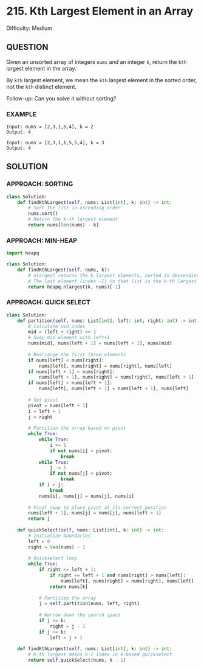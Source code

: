 # 215. Kth Largest Element in an Array
Difficulty: Medium

## QUESTION

Given an unsorted array of integers `nums` and an integer `k`, return the `kth` largest element in the array.

By `kth` largest element, we mean the `kth` largest element in the sorted order, not the `kth` distinct element.

Follow-up: Can you solve it without sorting?

### EXAMPLE

```
Input: nums = [2,3,1,5,4], k = 2
Output: 4
```

```
Input: nums = [2,3,1,1,5,5,4], k = 3
Output: 4
```

## SOLUTION


### APPROACH: SORTING

```python
class Solution:
    def findKthLargest(self, nums: List[int], k: int) -> int:
        # Sort the list in ascending order
        nums.sort()
        # Return the k-th largest element
        return nums[len(nums) - k]
```

### APPROACH: MIN-HEAP

```python
import heapq

class Solution:
    def findKthLargest(self, nums, k):
        # nlargest returns the k largest elements, sorted in descending order
        # The last element (index -1) in that list is the k-th largest element
        return heapq.nlargest(k, nums)[-1]
```

### APPROACH: QUICK SELECT

```python
class Solution:
    def partition(self, nums: List[int], left: int, right: int) -> int:
        # Calculate mid index
        mid = (left + right) >> 1
        # Swap mid element with left+1
        nums[mid], nums[left + 1] = nums[left + 1], nums[mid]
        
        # Rearrange the first three elements
        if nums[left] < nums[right]:
            nums[left], nums[right] = nums[right], nums[left]
        if nums[left + 1] < nums[right]:
            nums[left + 1], nums[right] = nums[right], nums[left + 1]
        if nums[left] < nums[left + 1]:
            nums[left], nums[left + 1] = nums[left + 1], nums[left]
        
        # Set pivot
        pivot = nums[left + 1]
        i = left + 1
        j = right
        
        # Partition the array based on pivot
        while True:
            while True:
                i += 1
                if not nums[i] > pivot:
                    break
            while True:
                j -= 1
                if not nums[j] < pivot:
                    break
            if i > j:
                break
            nums[i], nums[j] = nums[j], nums[i]
        
        # Final swap to place pivot at its correct position
        nums[left + 1], nums[j] = nums[j], nums[left + 1]
        return j
    
    def quickSelect(self, nums: List[int], k: int) -> int:
        # Initialize boundaries
        left = 0
        right = len(nums) - 1
        
        # Quickselect loop
        while True:
            if right <= left + 1:
                if right == left + 1 and nums[right] > nums[left]:
                    nums[left], nums[right] = nums[right], nums[left]
                return nums[k]
            
            # Partition the array
            j = self.partition(nums, left, right)
            
            # Narrow down the search space
            if j >= k:
                right = j - 1
            if j <= k:
                left = j + 1
    
    def findKthLargest(self, nums: List[int], k: int) -> int:
        # K-th largest means k-1 index in 0-based quickselect
        return self.quickSelect(nums, k - 1)
```
